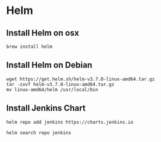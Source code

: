 # Helm

## Install Helm on osx
```
brew install helm
```

## Install Helm on Debian
```
wget https://get.helm.sh/helm-v3.7.0-linux-amd64.tar.gz
tar -zxvf helm-v3.7.0-linux-amd64.tar.gz
mv linux-amd64/helm /usr/local/bin
```

## Install Jenkins Chart
```
helm repo add jenkins https://charts.jenkins.io

helm search repo jenkins
```

